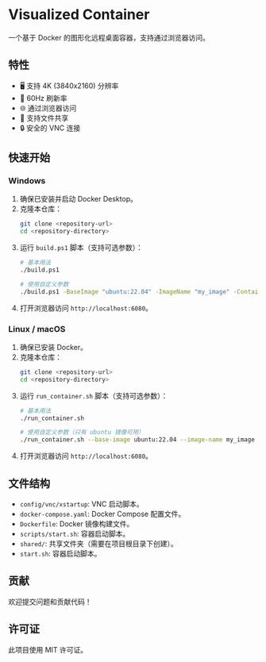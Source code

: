 # Visualized Container

一个基于 Docker 的图形化远程桌面容器，支持通过浏览器访问。

## 特性

- 🖥️ 支持 4K (3840x2160) 分辨率
- 🚀 60Hz 刷新率
- 🌐 通过浏览器访问
- 📁 支持文件共享
- 🔒 安全的 VNC 连接

## 快速开始

### Windows

1. 确保已安装并启动 Docker Desktop。
2. 克隆本仓库：
   ```sh
   git clone <repository-url>
   cd <repository-directory>
   ```
3. 运行 `build.ps1` 脚本（支持可选参数）：
   ```sh
   # 基本用法
   ./build.ps1

   # 使用自定义参数
   ./build.ps1 -BaseImage "ubuntu:22.04" -ImageName "my_image" -ContainerName "my_desktop"
   ```
4. 打开浏览器访问 `http://localhost:6080`。

### Linux / macOS

1. 确保已安装 Docker。
2. 克隆本仓库：
   ```sh
   git clone <repository-url>
   cd <repository-directory>
   ```
3. 运行 `run_container.sh` 脚本（支持可选参数）：
   ```sh
   # 基本用法
   ./run_container.sh

   # 使用自定义参数（只有 ubuntu 镜像可用）
   ./run_container.sh --base-image ubuntu:22.04 --image-name my_image --container-name my_desktop
   ```
4. 打开浏览器访问 `http://localhost:6080`。

## 文件结构

- `config/vnc/xstartup`: VNC 启动脚本。
- `docker-compose.yaml`: Docker Compose 配置文件。
- `Dockerfile`: Docker 镜像构建文件。
- `scripts/start.sh`: 容器启动脚本。
- `shared/`: 共享文件夹（需要在项目根目录下创建）。
- `start.sh`: 容器启动脚本。

## 贡献

欢迎提交问题和贡献代码！

## 许可证

此项目使用 MIT 许可证。
